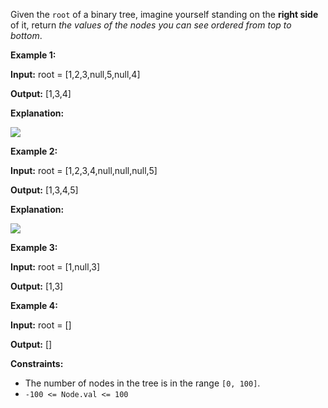 Given the `root` of a binary tree, imagine yourself standing on the **right side** of it, return _the values of the nodes you can see ordered from top to bottom_.

**Example 1:**

**Input:** root = \[1,2,3,null,5,null,4\]

**Output:** \[1,3,4\]

**Explanation:**

![](https://assets.leetcode.com/uploads/2024/11/24/tmpd5jn43fs-1.png)

**Example 2:**

**Input:** root = \[1,2,3,4,null,null,null,5\]

**Output:** \[1,3,4,5\]

**Explanation:**

![](https://assets.leetcode.com/uploads/2024/11/24/tmpkpe40xeh-1.png)

**Example 3:**

**Input:** root = \[1,null,3\]

**Output:** \[1,3\]

**Example 4:**

**Input:** root = \[\]

**Output:** \[\]

**Constraints:**

-   The number of nodes in the tree is in the range `[0, 100]`.
-   `-100 <= Node.val <= 100`